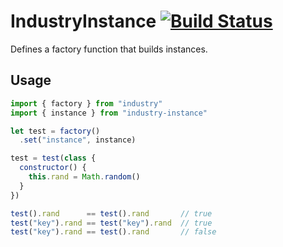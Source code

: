 # IndustryInstance [![Build Status](https://travis-ci.org/invrs/industry-instance.svg?branch=master)](https://travis-ci.org/invrs/industry-instance)

Defines a factory function that builds instances.

## Usage

```js
import { factory } from "industry"
import { instance } from "industry-instance"

let test = factory()
  .set("instance", instance)

test = test(class {
  constructor() {
    this.rand = Math.random()
  }
})

test().rand      == test().rand       // true
test("key").rand == test("key").rand  // true
test("key").rand == test().rand       // false
```
